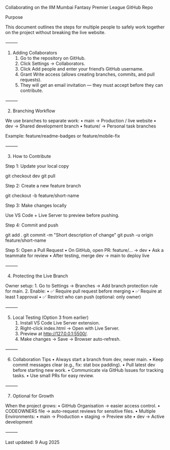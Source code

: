 Collaborating on the IIM Mumbai Fantasy Premier League GitHub Repo

Purpose

This document outlines the steps for multiple people to safely work together on the project without breaking the live website.

⸻

1. Adding Collaborators
   1. Go to the repository on GitHub.
   2. Click Settings → Collaborators.
   3. Click Add people and enter your friend’s GitHub username.
   4. Grant Write access (allows creating branches, commits, and pull requests).
   5. They will get an email invitation — they must accept before they can contribute.

⸻

2. Branching Workflow

We use branches to separate work:
• main → Production / live website
• dev → Shared development branch
• feature/<short-description> → Personal task branches

Example:
feature/readme-badges or feature/mobile-fix

⸻

3. How to Contribute

Step 1: Update your local copy

git checkout dev
git pull

Step 2: Create a new feature branch

git checkout -b feature/short-name

Step 3: Make changes locally

Use VS Code + Live Server to preview before pushing.

Step 4: Commit and push

git add .
git commit -m "Short description of change"
git push -u origin feature/short-name

Step 5: Open a Pull Request
• On GitHub, open PR: feature/... → dev
• Ask a teammate for review
• After testing, merge dev → main to deploy live

⸻

4. Protecting the Live Branch

Owner setup: 1. Go to Settings → Branches → Add branch protection rule for main. 2. Enable:
• ✅ Require pull request before merging
• ✅ Require at least 1 approval
• ✅ Restrict who can push (optional: only owner)

⸻

5. Local Testing (Option 3 from earlier)
   1. Install VS Code Live Server extension.
   2. Right-click index.html → Open with Live Server.
   3. Preview at <http://127.0.0.1:5500/>.
   4. Make changes → Save → Browser auto-refresh.

⸻

6. Collaboration Tips
   • Always start a branch from dev, never main.
   • Keep commit messages clear (e.g., fix: stat box padding).
   • Pull latest dev before starting new work.
   • Communicate via GitHub Issues for tracking tasks.
   • Use small PRs for easy review.

⸻

7. Optional for Growth

When the project grows:
• GitHub Organisation → easier access control.
• CODEOWNERS file → auto-request reviews for sensitive files.
• Multiple Environments:
• main → Production
• staging → Preview site
• dev → Active development

⸻

Last updated: 9 Aug 2025
